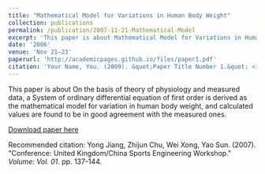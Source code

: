 ```yaml
---
title: "Mathematical Model for Variations in Human Body Weight"
collection: publications
permalink: /publication/2007-11-21-Mathematical-Model
excerpt: 'This paper is about Mathematical Model for Variations in Human Body Weight.'
date: '2006'
venue: 'Nov 21—23'
paperurl: 'http://academicpages.github.io/files/paper1.pdf'
citation: 'Your Name, You. (2009). &quot;Paper Title Number 1.&quot; <i>Journal 1</i>. 1(1).'
---
```

This paper is about On the basis of theory of physiology and measured data, a System of ordinary differential equation of first order is derived as the mathematical model for variation in human body weight, and calculated values are found to be in good agreement with the measured ones.


[Download paper here](http://academicpages.github.io/files/paper1.pdf)

Recommended citation: Yong Jiang, Zhijun Chu, Wei Xong, Yao Sun. (2007). "Conference: United Kingdom/China Sports Engineering Workshop." <i>Volume: Vol. 01</i>. pp. 137-144.
